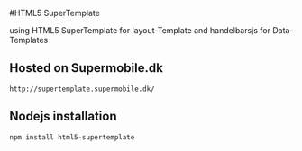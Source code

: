 #HTML5 SuperTemplate

using HTML5 SuperTemplate for layout-Template and handelbarsjs for Data-Templates


## Hosted on Supermobile.dk  

	http://supertemplate.supermobile.dk/


## Nodejs installation

	npm install html5-supertemplate



